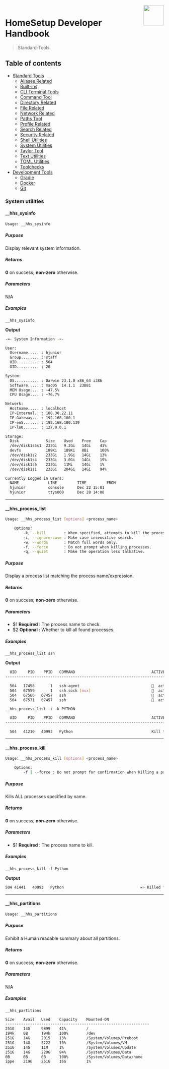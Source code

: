 <img src="https://iili.io/HvtxC1S.png" width="64" height="64" align="right" />

# HomeSetup Developer Handbook
>
> Standard-Tools

## Table of contents

<!-- toc -->

- [Standard Tools](../../functions.md#standard-tools)
  - [Aliases Related](aliases-related.md#aliases-related-functions)
  - [Built-ins](built-ins.md#built-ins-functions)
  - [CLI Terminal Tools](clitt.md#cli-terminal-tools)
  - [Command Tool](command-tool.md#command-tool)
  - [Directory Related](directory-related.md#directory-related-functions)
  - [File Related](file-related.md#file-related-functions)
  - [Network Related](network-related.md#network-related-functions)
  - [Paths Tool](paths-tool.md#paths-tool)
  - [Profile Related](profile-related.md#profile-related-functions)
  - [Search Related](search-related.md#search-related-functions)
  - [Security Related](security-related.md#security-related-functions)
  - [Shell Utilities](shell-utilities.md#shell-utilities)
  - [System Utilities](system-utilities.md#system-utilities)
  - [Taylor Tool](taylor-tool.md#taylor-tool)
  - [Text Utilities](text-utilities.md#text-utilities)
  - [TOML Utilities](toml-utilities.md#toml-utilities)
  - [Toolchecks](toolchecks.md#tool-checks-functions)
- [Development Tools](../../functions.md#development-tools)
  - [Gradle](../dev-tools/gradle-tools.md#gradle-functions)
  - [Docker](../dev-tools/docker-tools.md#docker-functions)
  - [Git](../dev-tools/git-tools.md#git-functions)

<!-- tocstop -->

### System utilities

#### __hhs_sysinfo

```bash
Usage: __hhs_sysinfo
```

##### **Purpose**

Display relevant system information.

##### **Returns**

**0** on success; **non-zero** otherwise.

##### **Parameters**

N/A

##### **Examples**

`__hhs_sysinfo`

**Output**

```bash
-=- System Information -=-

User:
  Username..... : hjunior
  Group........ : staff
  UID.......... : 504
  GID.......... : 20

System:
  OS........... : Darwin 23.1.0 x86_64 i386
  Software..... : macOS  14.1.1  23B81
  MEM Usage.... : ~47.5%
  CPU Usage.... : ~76.7%

Network:
  Hostname..... : localhost
  IP-External.. : 188.30.22.11
  IP-Gateway... : 192.168.100.1
  IP-en5....... : 192.168.100.139
  IP-lo0....... : 127.0.0.1

Storage:
  Disk            Size    Used    Free    Cap
  /dev/disk1s5s1  233Gi   9.2Gi   14Gi    41%
  devfs           189Ki   189Ki   0Bi     100%
  /dev/disk1s2    233Gi   1.9Gi   14Gi    13%
  /dev/disk1s4    233Gi   3.0Gi   14Gi    19%
  /dev/disk1s6    233Gi   11Mi    14Gi    1%
  /dev/disk1s1    233Gi   204Gi   14Gi    94%

Currently Logged in Users:
  NAME             LINE         TIME         FROM
  hjunior          console      Dec 22 15:01
  hjunior          ttys000      Dec 28 14:08
```

------

#### __hhs_process_list

```bash
Usage: __hhs_process_list [options] <process_name>

    Options:
        -k, --kill        : When specified, attempts to kill the processes it finds.
        -i, --ignore-case : Make case insensitive search.
        -w, --words       : Match full words only.
        -f, --force       : Do not prompt when killing processes.
        -q, --quiet       : Make the operation less talkative.
```

##### **Purpose**

Display a process list matching the process name/expression.

##### **Returns**

**0** on success; **non-zero** otherwise.

##### **Parameters**

  - $1 __Required__ : The process name to check.
  - $2 __Optional__ : Whether to kill all found processes.

##### **Examples**

`__hhs_process_list ssh`

**Output**

```bash
  UID	  PID	 PPID	COMMAND                                  ACTIVE ?
--------------------------------------------------------------------------------------------

  504	17458	    1	ssh-agent                                  active process
  504	67559	    1	ssh.sock [mux]                             active process
  504	67566	67457	ssh                                        active process
  504	67571	67457	ssh                                        active process
```

`__hhs_process_list -i -k PYTHON`

```bash
  UID	  PID	 PPID	COMMAND                                  ACTIVE ?
--------------------------------------------------------------------------------------------

  504	41210	40993	Python                                   Kill this process y/[n]?
```

------

#### __hhs_process_kill

```bash
Usage: __hhs_process_kill [options] <process_name>

    Options:
        -f | --force : Do not prompt for confirmation when killing a process
```

##### **Purpose**

Kills ALL processes specified by name.

##### **Returns**

**0** on success; **non-zero** otherwise.

##### **Parameters**

  - $1 __Required__ : The process name to kill.

##### **Examples**

`__hhs_process_kill -f Python`

**Output**

```bash
504	41441	40993	Python                                  => Killed "41441" with SIGKILL(-9)
```

------

#### __hhs_partitions

```bash
Usage: __hhs_partitions
```

##### **Purpose**

Exhibit a Human readable summary about all partitions.

##### **Returns**

**0** on success; **non-zero** otherwise.

##### **Parameters**

N/A

##### **Examples**

`__hhs_partitions`

```bash
Size	Avail	Used	Capacity	Mounted-ON
----------------------------------------------------------------
251G	14G  	9899	41%     	/
194k	0B   	194k	100%    	/dev
251G	14G  	2015	13%     	/System/Volumes/Preboot
251G	14G  	3222	19%     	/System/Volumes/VM
251G	14G  	11M 	1%      	/System/Volumes/Update
251G	14G  	220G	94%     	/System/Volumes/Data
0B  	0B   	0B  	100%    	/System/Volumes/Data/home
ippe	219G 	251G	16G     	1%
```
